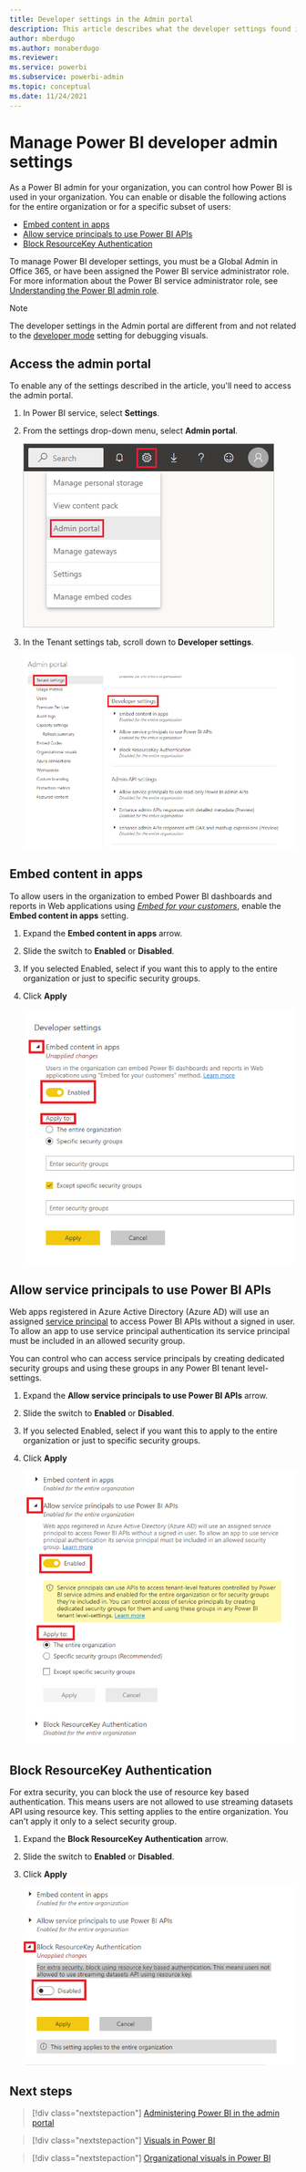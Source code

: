 ```yaml
---
title: Developer settings in the Admin portal
description: This article describes what the developer settings found in the Admin portal do.
author: mberdugo
ms.author: monaberdugo
ms.reviewer: 
ms.service: powerbi
ms.subservice: powerbi-admin
ms.topic: conceptual
ms.date: 11/24/2021
---
```


# Manage Power BI developer admin settings

As a Power BI admin for your organization, you can control how Power BI is used in your organization. You can enable or disable the following actions for the entire organization or for a specific subset of users:

* [Embed content in apps](#embed-content-in-apps)
* [Allow service principals to use Power BI APIs](#allow-service-principals-to-use-power-bi-apis)
* [Block ResourceKey Authentication](#block-resourcekey-authentication)

To manage Power BI developer settings, you must be a Global Admin in Office 365, or have been assigned the Power BI service administrator role. For more information about the Power BI service administrator role, see [Understanding the Power BI admin role](service-admin-role.md).

>[!NOTE]
>The developer settings in the Admin portal are different from and not related to the [developer mode](../visuals/environment-setup.md#set-up-power-bi-service-for-developing-a-visual) setting for debugging visuals.

## Access the admin portal

To enable any of the settings described in the article, you'll need to access the admin portal.

1. In Power BI service, select **Settings**.

2. From the settings drop-down menu, select **Admin portal**.

    ![A screenshot showing the cog settings menu button selected in the Power B I service. The settings menu opens and the admin portal setting is highlighted.](media/developer-settings/admin-portal.png)

3. In the Tenant settings tab, scroll down to **Developer settings**.

    ![A screenshot showing the developer settings menu.](media/developer-settings/developer-settings.png)

## Embed content in apps

To allow users in the organization to embed Power BI dashboards and reports in Web applications using [*Embed for your customers*](https://go.microsoft.com/fwlink/?linkid=2141877), enable the **Embed content in apps** setting.

1. Expand the **Embed content in apps** arrow.
1. Slide the switch to **Enabled** or **Disabled**.
1. If you selected Enabled, select if you want this to apply to the entire organization or just to specific security groups.
1. Click **Apply**

    ![A screenshot showing the embed content in apps menu expanded.](media/developer-settings/embed-content-expanded.png)

## Allow service principals to use Power BI APIs

Web apps registered in Azure Active Directory (Azure AD) will use an assigned [service principal](https://go.microsoft.com/fwlink/?linkid=2055030) to access Power BI APIs without a signed in user. To allow an app to use service principal authentication its service principal must be included in an allowed security group.

You can control who can access service principals by creating dedicated security groups and using these groups in any Power BI tenant level-settings.

1. Expand the **Allow service principals to use Power BI APIs** arrow.
1. Slide the switch to **Enabled** or **Disabled**.
1. If you selected Enabled, select if you want this to apply to the entire organization or just to specific security groups.
1. Click **Apply**

    ![A screenshot showing the Allow service principals to use Power BI APIs menu expanded.](media/developer-settings/allow-service-principals-expanded.png)

## Block ResourceKey Authentication

For extra security, you can block the use of resource key based authentication. This means users are not allowed to use streaming datasets API using resource key. This setting applies to the entire organization. You can't apply it only to a select security group.

1. Expand the **Block ResourceKey Authentication** arrow.
1. Slide the switch to **Enabled** or **Disabled**.
1. Click **Apply**

    ![A screenshot showing the Block ResourceKey Authentication menu expanded.](media/developer-settings/block-resource-key-expanded.png)

## Next steps

>[!div class="nextstepaction"]
>[Administering Power BI in the admin portal](service-admin-portal.md)

>[!div class="nextstepaction"]
>[Visuals in Power BI](../developer/visuals/power-bi-custom-visuals.md)

>[!div class="nextstepaction"]
>[Organizational visuals in Power BI](../developer/visuals/power-bi-custom-visuals-organization.md)
